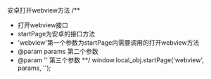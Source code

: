 安卓打开webview方法
/**
 * 打开webview接口
 * startPage为安卓的接口方法
 * 'webview'第一个参数为startPage内需要调用的打开webview方法
 * @param params 第二个参数
 * @param ''  第三个参数
 **/
window.local_obj.startPage('webview', params, '');
